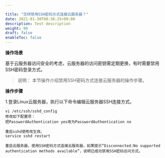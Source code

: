```yaml
---

title: "怎样禁用SSH密码方式连接云服务器？"
date: 2021-01-30T00:38:25+09:00
description: Test description
weight: 90
draft: false
enableToc: false
---
```


**操作场景**

基于云服务器访问安全的考虑，云服务器的访问密钥需定期更换，有时需要禁用SSH密码登录方式。

>说明：
>本节操作介绍禁用SSH密码方式连接云服务器的操作步骤。

**操作步骤**

1.登录Linux云服务器，执行以下命令编辑云服务器SSH连接方式。

```
vi /etc/ssh/sshd_config
修改如下配置项：
把PasswordAuthentication yes改为PasswordAuthentication no

重启sshd使修改生效。
service sshd restart

重启云服务器，使用SSH密码方式连接云服务器，如果提示“Disconnected:No supported authentication methods available”，说明已成功禁用SSH密码访问方式。
```



